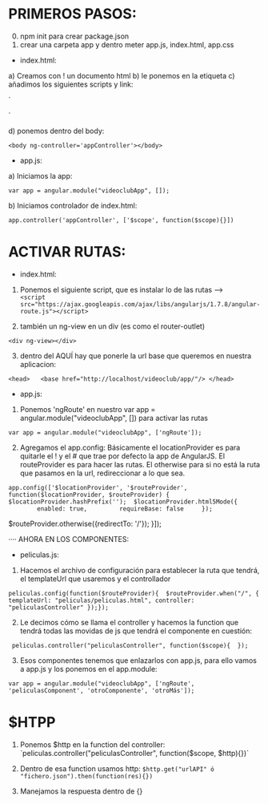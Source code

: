 # PRIMEROS PASOS:

0) npm init para crear package.json
1) crear una carpeta app y dentro meter app.js, index.html, app.css

- index.html:

a) Creamos con ! un documento html
b) le ponemos en la etiqueta <html ng-app="videoclubApp">
c) añadimos los siguientes scripts y link:

`<script src="https://ajax.googleapis.com/ajax/libs/angularjs/1.7.8/angular.min.js"></script>
<script src="https://ajax.googleapis.com/ajax/libs/angularjs/1.7.8/angular-route.js"></script>
<script src="app.js"></script>
<link rel="stylesheet" href="app.css"> `

d) ponemos dentro del body:

  `<body ng-controller='appController'></body>`

- app.js:

a) Iniciamos la app:

  ` var app = angular.module("videoclubApp", []); `

b) Iniciamos controlador de index.html:

  ` app.controller('appController', ['$scope', function($scope){}]) `


# ACTIVAR RUTAS:

- index.html: 
1) Ponemos el siguiente script, que es instalar lo de las rutas -->      
`<script src="https://ajax.googleapis.com/ajax/libs/angularjs/1.7.8/angular-route.js"></script>` 

2) también un ng-view en un div (es como el router-outlet)

 ` <div ng-view></div> `

3) dentro del <head>   AQUÍ   </head> hay que ponerle la url base que queremos en nuestra aplicacion:

 `<head>   <base href="http://localhost/videoclub/app/"/> </head> `

- app.js: 

1) Ponemos 'ngRoute' en nuestro var app = angular.module("videoclubApp", []) para activar las rutas 

  ` var app = angular.module("videoclubApp", ['ngRoute']); ` 

2) Agregamos el app.config:
Básicamente el locationProvider es para quitarle el ! y el # que trae por defecto la app de AngularJS.
El routeProvider es para hacer las rutas.
El otherwise para si no está la ruta que pasamos en la url, redireccionar a lo que sea.

  `app.config(['$locationProvider', '$routeProvider', function($locationProvider, $routeProvider) {
        $locationProvider.hashPrefix(''); 
        $locationProvider.html5Mode({
              enabled: true,
              requireBase: false
          }); `

  $routeProvider.otherwise({redirectTo: '/'}); }]);

···· AHORA EN LOS COMPONENTES:

 - peliculas.js:

 1) Hacemos el archivo de configuración para establecer la ruta que tendrá, el templateUrl que usaremos y el controllador

` peliculas.config(function($routeProvider){ 
    $routeProvider.when("/", { 
         templateUrl: "peliculas/peliculas.html",
        controller: "peliculasController"
    });}); `


2) Le decimos cómo se llama el controller y hacemos la function que tendrá todas las movidas de js que tendrá el componente en cuestión:

 ` peliculas.controller("peliculasController", function($scope){  });`

3) Esos componentes tenemos que enlazarlos con app.js, para ello vamos a app.js y los ponemos en el app.module:

 `var app = angular.module("videoclubApp", ['ngRoute', 'peliculasComponent', 'otroComponente', 'otroMás']);`


 # $HTPP

 1) Ponemos $http en la function del controller:
 `peliculas.controller("peliculasController", function($scope, $http){})`

 2) Dentro de esa function usamos http:
         `$http.get("urlAPI" ó "fichero.json").then(function(res){})`

 3) Manejamos la respuesta dentro de {}

